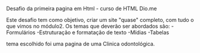 Desafio da primeira pagina em Html - curso de HTML Dio.me

Este desafio tem como objetivo, criar um site "quase" completo, com tudo o que vimos no módulo2. 
Os temas que deverão ser abordados são:
-Formulários
-Estruturação e formatação de texto
-Mídias
-Tabelas

tema escolhido foi uma pagina de uma Clinica odontológica.
